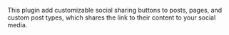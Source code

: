 This plugin add customizable social sharing buttons to posts, pages, and custom post types, which shares the link to their content to your social media.
